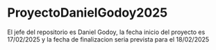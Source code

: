 # ProyectoDanielGodoy2025
El jefe del repositorio es Daniel Godoy, la fecha inicio del proyecto es 17/02/2025 y la fecha de finalizacion seria prevista para el 18/02/2025
